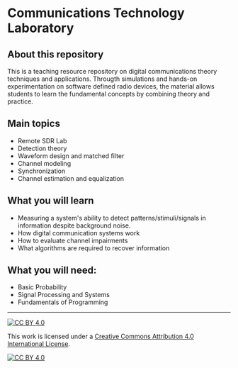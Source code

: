 # Communications Technology Laboratory
## About this repository
This is a teaching resource repository on digital communications theory techniques and applications. Througth simulations and hands-on experimentation on software defined radio devices, the material allows students to learn the fundamental concepts by combining theory and practice.

## Main topics
* Remote SDR Lab
* Detection theory
* Waveform design and matched filter
* Channel modeling
* Synchronization
* Channel estimation and equalization

## What you will learn
* Measuring a system's ability to detect patterns/stimuli/signals in information despite background noise.
* How digital communication systems work
* How to evaluate channel impairments
* What algorithms are required to recover information

## What you will need:
* Basic Probability 
* Signal Processing and Systems 
* Fundamentals of Programming


***
[![CC BY 4.0][cc-by-shield]][cc-by]

This work is licensed under a
[Creative Commons Attribution 4.0 International License][cc-by].

[![CC BY 4.0][cc-by-image]][cc-by]

[cc-by]: http://creativecommons.org/licenses/by/4.0/
[cc-by-image]: https://i.creativecommons.org/l/by/4.0/88x31.png
[cc-by-shield]: https://img.shields.io/badge/License-CC%20BY%204.0-lightgrey.svg
